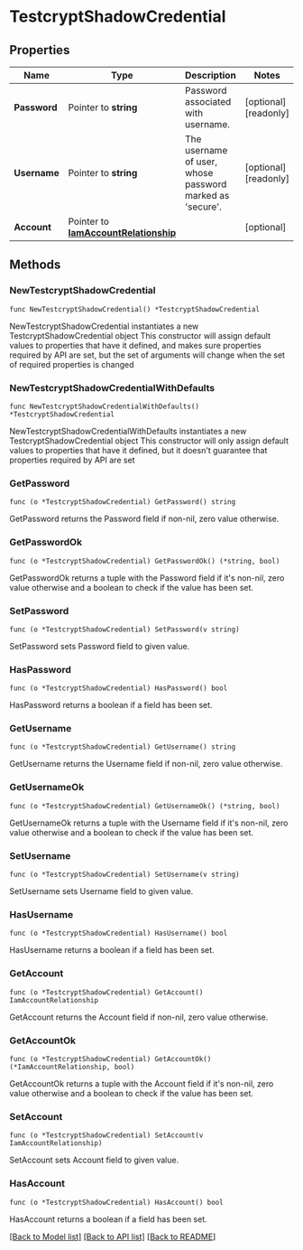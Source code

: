 # TestcryptShadowCredential

## Properties

Name | Type | Description | Notes
------------ | ------------- | ------------- | -------------
**Password** | Pointer to **string** | Password associated with username. | [optional] [readonly] 
**Username** | Pointer to **string** | The username of user, whose password marked as &#39;secure&#39;. | [optional] [readonly] 
**Account** | Pointer to [**IamAccountRelationship**](iam.Account.Relationship.md) |  | [optional] 

## Methods

### NewTestcryptShadowCredential

`func NewTestcryptShadowCredential() *TestcryptShadowCredential`

NewTestcryptShadowCredential instantiates a new TestcryptShadowCredential object
This constructor will assign default values to properties that have it defined,
and makes sure properties required by API are set, but the set of arguments
will change when the set of required properties is changed

### NewTestcryptShadowCredentialWithDefaults

`func NewTestcryptShadowCredentialWithDefaults() *TestcryptShadowCredential`

NewTestcryptShadowCredentialWithDefaults instantiates a new TestcryptShadowCredential object
This constructor will only assign default values to properties that have it defined,
but it doesn't guarantee that properties required by API are set

### GetPassword

`func (o *TestcryptShadowCredential) GetPassword() string`

GetPassword returns the Password field if non-nil, zero value otherwise.

### GetPasswordOk

`func (o *TestcryptShadowCredential) GetPasswordOk() (*string, bool)`

GetPasswordOk returns a tuple with the Password field if it's non-nil, zero value otherwise
and a boolean to check if the value has been set.

### SetPassword

`func (o *TestcryptShadowCredential) SetPassword(v string)`

SetPassword sets Password field to given value.

### HasPassword

`func (o *TestcryptShadowCredential) HasPassword() bool`

HasPassword returns a boolean if a field has been set.

### GetUsername

`func (o *TestcryptShadowCredential) GetUsername() string`

GetUsername returns the Username field if non-nil, zero value otherwise.

### GetUsernameOk

`func (o *TestcryptShadowCredential) GetUsernameOk() (*string, bool)`

GetUsernameOk returns a tuple with the Username field if it's non-nil, zero value otherwise
and a boolean to check if the value has been set.

### SetUsername

`func (o *TestcryptShadowCredential) SetUsername(v string)`

SetUsername sets Username field to given value.

### HasUsername

`func (o *TestcryptShadowCredential) HasUsername() bool`

HasUsername returns a boolean if a field has been set.

### GetAccount

`func (o *TestcryptShadowCredential) GetAccount() IamAccountRelationship`

GetAccount returns the Account field if non-nil, zero value otherwise.

### GetAccountOk

`func (o *TestcryptShadowCredential) GetAccountOk() (*IamAccountRelationship, bool)`

GetAccountOk returns a tuple with the Account field if it's non-nil, zero value otherwise
and a boolean to check if the value has been set.

### SetAccount

`func (o *TestcryptShadowCredential) SetAccount(v IamAccountRelationship)`

SetAccount sets Account field to given value.

### HasAccount

`func (o *TestcryptShadowCredential) HasAccount() bool`

HasAccount returns a boolean if a field has been set.


[[Back to Model list]](../README.md#documentation-for-models) [[Back to API list]](../README.md#documentation-for-api-endpoints) [[Back to README]](../README.md)


